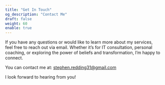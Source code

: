 ```yaml
---
title: "Get In Touch"
og_description: "Contact Me"
draft: false
weight: 60
enable: true
---
```

If you have any questions or would like to learn more about my services, feel free to reach out via email. Whether it’s for IT consultation, personal coaching, or exploring the power of beliefs and transformation, I’m happy to connect.

You can contact me at:
[stephen.redding31@gmail.com](mailto:stephen.redding31@gmail.com)

I look forward to hearing from you!